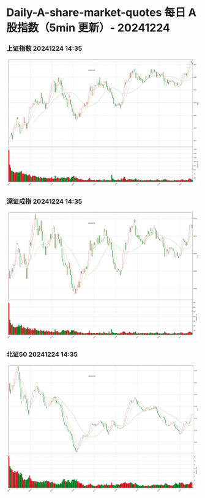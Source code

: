 
# Daily-A-share-market-quotes 每日 A 股指数（5min 更新）- 20241224

### 上证指数 20241224 14:35
![](./fig/2024/12/20241224-sh000001.png)

### 深证成指 20241224 14:35
![](./fig/2024/12/20241224-sz399001.png)

### 北证50 20241224 14:35
![](./fig/2024/12/20241224-bj899050.png)
